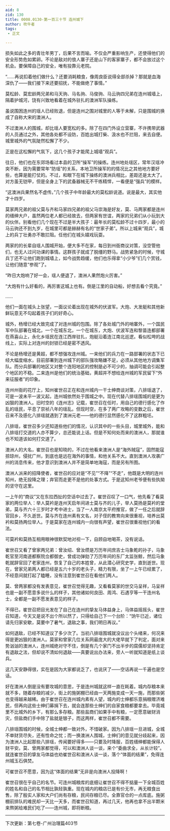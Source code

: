 ```yaml
---
aid: 8
zid: 130
title: 0008.0130-第一百三十节 连州城下
author: 吹牛者
tags: 
 - 正文

---
```




损失如此之多的青壮年男丁，后果不言而喻。不仅会严重影响生产，还使得他们的安全形势危如累卵。不论是敌对的俍人寨子还是山下的客家寨子，都不会放过这个机会。要保障自己的安全，唯有投靠元老院。

“……再说扣着他们做什么？还要消耗粮食，像周良臣说得全部杀掉？那就是血海深仇了――我们接下来还要招抚，不能做绝了事情。”

莫松龄、莫宏龄两兄弟和马天驹、马名驹、马俊驹、马云驹四兄弟在连州城墙上，隔着护城河，饶有兴致地看着在城外驻扎的澳洲军队操练。

虽说围困连州的瑶人已经败退，但是连州之围对城里的人等于未解，只是围城的换成了自称大宋的澳洲人。

不过澳洲人的围城，却比瑶人要宽松的多。除了在四门外设立营寨，不许携带武器的人员通过之外，其他各处都不设防，百姓出城打柴、汲水也不拦阻，来去自便。城里城外的气氛陡然松懈了不少。

正是在这松懈的气氛下，这几个孩子才能爬上城墙“观兵”。

往日，他们也在东郊场看过本县的卫所“操军”的操练。连州地处瑶区，常年汉瑶冲突不断，因为需要常年“防瑶”的关系，本地卫所操军的的情况比之其他地方要好些，也算是能打仗的。不过，和眼下在城下操练的澳洲兵相比，差距还是太大了。对方虽无铠甲，但是全身上下的武备器械无不干练精悍，一看便是“强兵”的模样。

“这澳洲兵果然名不虚传。”几个孩子中年龄最大的莫松龄说道。说是最大，其实他才十四岁。

莫家两兄弟的祖父莫与齐和马家四兄弟的祖父马崇海是好友，莫、马两家都是连州的缙绅大户，虽然两位老人都已经故去，但两家有世谊，两家的兄弟们从小玩到大的伙伴。别看他们几个现在不过是半大孩子：最年长的莫松龄不过十四岁，最小的马云驹还不到九岁，在城里可都是赫赫有名的“世家子弟”。所以上城来“观兵”，城上的兵丁壮勇亦不敢拦阻。任他们在城头嬉戏玩耍。

两家的的长辈自瑶人围城开始，便大多不在家，每日到州衙商议对策，没空管他们，也无人过问功课的事情。这群孩子就成了脱缰的野马。战势紧急的时候，守城兵丁还不让他们跑到城墙上，如今战势趋缓，他们也乐得拿“小少爷”们几个赏钱，让他们随意“参观”了。

“昨日大炮响了好一会，瑶人便退了，澳洲人果然炮火厉害。”

“大炮有什么好看的，再厉害这城上也有。倒是江里的自动船，好想去看个究竟。”

……

他们一面在城头上张望，一面议论着出现在城外的伏波军。大炮、大发艇和其他新鲜玩意无不勾起着孩子们的好奇心。

城外，杨增已经大致完成了对连州城的包围。除了各处城门外的哨寨外，一个国民军中队部署在城北，一个在城东北，一个在城东，大炮、伏波军连和黎苗连都部署在燕喜山上，永化乡瑶民在连江西岸驻扎，炮艇沿着连江南北巡逻。看似松垮的战线上，实际上对连州的封锁已经是密不透风。

不论是杨增还是黄超，都不想强攻连州城。一来他们的兵力在一路部署的状态下已经大幅度缩水，目前部署到连州城下的部队强攻略嫌不足，必须从其他地方调集军队。而分兵部署的地区又对整个连阳地区的控制是必不可少的，抽调可能会引起整个地区的不稳。二来连州是他们的统治基础，黄超并不想给连州城的军民留下“外来征服者”的印象。

连州州衙的花厅上，知州崔世召正在和连州城内一干士绅商谈对策，八排瑶退了，可是一波未平一波又起，连州城依然处于围城之中。现在代替八排瑶围城的是更为凶狠的澳洲人。旧时空的《连州志》记载，崔世召在任时，用自己的德行感化了作乱的瑶民，平息了崇祯八年的瑶乱。但现时空，在多了两广攻略的变数之后，崔世召来不及感化八排瑶就遇到了澳洲元老――他的德行显然感化不了这群粗坯。

八排瑶，崔世召多少还知道些他们的情况，认识其中的一些头目，城里城外，能和八排瑶打交道的人亦不算少，总还能说上话。但是不知何处而来的澳洲人，那就谁也不知道该如何打交道了。

澳洲人的大名，崔世召也是知晓的，不过在他看来澳洲人是“海外贼寇”，固然能寇掠琼州，侵扰广州，到底也是远在海外的事情，和他关系不大。直到澳洲人攻袭广州的消息传来，他才意识到澳洲人并不是简单地海寇，而是另有所图。

澳洲人派来的招降使者，崔世召的应对是“不见”“不降”“不走”，他既是大明的连州知州，绝无投降之理；弃官而走更不是他的处事方式。于是这知州老爷便有些执拗的坚守在这里。

一上午的“商议”又在东拉西扯的空话中过去了。崔世召叹了一口气，他先看了看莫家的两位举人：举人莫衿是连州天启年间进士莫与齐的儿子，举人莫扬是莫衿的堂弟，莫与齐六十三岁时才考中进士，当了一人南京太平府推官，做了一任之后就辞官回乡，不久逝世。莫与齐在连州素有文名，对子侄的教育向来很重视，培养出莫衿和莫扬两位举人。于是莫家在连州城内一向很有声望，崔世召很重视他们的看法。

可莫衿和莫扬互相用眼神很默契地对视一下，自顾自地喝茶，没有说话。

崔世召又看了曾家两兄弟：曾汝绍、曾汝缵是万历年间庶吉士马象乾的孙子，马象乾官至河南道都察院佥都御史，曾成功弹劾了万历年间的东厂太监张鲸，然后马象乾就辞官回了老家连州，恢复了自己的本姓曾，从此潜心研究史学，直到逝世。现在，曾家兄弟两人都已经是五六十岁的老头子，精力有限，坐了一上午已经累了，不经意间就打起了瞌睡，没有注意到崔世召在看他们两人。

莫、曾两家都没有发表意见，崔世召觉得无趣，又看看莫家的世交马呈祥，马呈祥也是一副不愿意多说什么的样子，其他诸如何良田、周鸿、石遇亨等一干连州名士，全都是一副不愿发表意见的样子。

不得已，崔世召把目光发在了自己在连州的挚友马体益身上，马体益摇摇头，崔世召知道，今天又是说不出个所以然了，只得给自己下一个台阶：“饷午已近，诸位请先归家安歇，莫要中了暑气，退敌之事，我们明日再议。”

如何退敌，已经不知道议了多少次了。当初八排瑶围城就没议出个头绪来，何况来得是更凶狠的澳洲人。莫家和曾家几位关系网最庞大的大佬早就下了判定，面对来势汹汹的澳洲人，连州城绝对守不住，倒是有几个家门不出半步的腐儒却坚持肯定有退敌之法，但却说不清如何退敌――真要说出办法来，旁人一听就知道是纸上谈兵。

这几天安静得很，实在是因为大家都说乏了，也说厌了――空话再说一千遍也是空话。

好在澳洲人倒是没有要攻城的意思，于是连州城就这样一直在耗着。城内存粮本来就不多，随着存粮的减少，街上的施粥棚已经由一天两施变成一天一施，而那些粥也变得越来越稀。由于崔世召在连州城内素有人望，城内的士绅都乐意捐粮赠济难民，但再向这些士绅们募捐下去，就会连那些士绅们的自家食粮都要拿去。毕竟城里不比城外的乡下，有那么多存粮。那些盐商们如果手中有粮，一定愿意破财消灾，但盐商们手中除了盐就是银子，而这两样，崔世召都不需要。

八排瑶围城的时候，全城士绅都一致对外，不惜破家。因为八排瑶一旦进城，全城不单财货尽失，还有性命之忧；而一换澳洲人围城，士绅们的意见就分歧起来，因为澳洲人比起那些八排瑶，传闻要好得多――只要及时降服，百姓缙绅都能保得人财平安。莫、曾两家都觉得，可以和澳洲人谈一谈，来个“委曲求全，从长计较”。就连崔世召的挚友马体益也劝崔世召和澳洲人谈一谈，落个“体面的结果”，免得连州城玉石俱焚。

可崔世召不愿意，因为这“体面的结果”无非是向澳洲人投降啊！

崔世召很在乎自己的名节。可连州城粮库的底细让崔世召不得不掂量一下全城百姓的姓名和自己的名节相比孰轻孰重。现在城内的粮店已是有价无市，再无粮食出售，除了殷实人家和大户们尚有存粮，民间存粮已尽。全靠官仓的一点库底。施粥棚前排队的难民却一天比一天多，而崔世召知道，再过几天，他再也拿不出半颗米来熬粥给难民们吃了――连州城，即将断粮。

---------------------------------

下次更新：第七卷-广州治理篇403节



